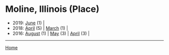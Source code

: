# Moline, Illinois (Place)

  * 2019: 
      [June](./moline-illinois-place-2019-06.md) (1) | 
  * 2018: 
      [April](./moline-illinois-place-2018-04.md) (5) | 
      [March](./moline-illinois-place-2018-03.md) (1) | 
  * 2016: 
      [August](./moline-illinois-place-2016-08.md) (1) | 
      [May](./moline-illinois-place-2016-05.md) (3) | 
      [April](./moline-illinois-place-2016-04.md) (3) | 

----

[Home](../)
